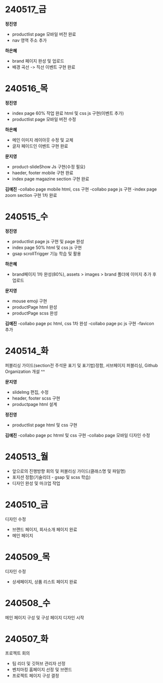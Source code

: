 # 240517_금
**정진영**
- productlist page 모바일 버전 완료
- nav 영역 주소 추가

**하은혜**
- brand 페이지 완성 및 업로드
- 배경 곡선 -> 직선 이벤트 구현 완료

# 240516_목
**정진영**
- index page 60% 작업 완료 html 및 css js 구현(이벤트 추가)
- productlist page 모바일 버전 수정

**하은혜**
- 메인 이미지 레이아웃 수정 및 교체
- 글자 페이드인 이벤트 구현 완료

**문지영**
- product-slideShow Js 구현(수정 필요)
- haeder, footer mobile 구현 완료
- index page magazine section 구현 완료

**김예진**
-collabo page mobile html, css 구현
-collabo page js 구현
-index page zoom section 구현 1차 완료

# 240515_수
**정진영**
- productlist page js 구현 및 page 완성
- index page 50% html 및 css js 구현
- gsap scrollTrigger 기능 학습 및 활용

**하은혜**
- brand페이지 1차 완성(80%), assets > images > brand 폴더에 이미지 추가 후 업로드   
     
**문지영**
- mouse emoji 구현
- productPage html 완성
- productPage scss 완성

**김예진**
-collabo page pc html, css 1차 완성
-collabo page pc js 구현
-favicon 추가
 
# 240514_화 
퍼블리싱 가이드(section전 주석문 표기 및 표기법)정함, 서브페이지 퍼블리싱, 
Github Organization 개설 ^^    
     
**문지영**       
- slideImg 편집, 수정   
- header, footer scss 구현
- productpage html 설계

**정진영**
- productlist page html 및 css 구현

**김예진**
-collabo page pc htrml 및 css 구현
-collabo page 모바일 디자인 수정

# 240513_월
- 앞으로의 진행방향 회의 및 퍼블리싱 가이드(클래스명 및 파일명)
- 포지션 정함(기술리더 - gsap 및 scss 학습)
- 디자인 완성 및 마크업 작업

# 240510_금
디자인 수정
- 브랜드 페이지, 회사소개 페이지 완료
- 메인 페이지

# 240509_목
디자인 수정
- 상세페이지, 상품 리스트 페이지 완료

# 240508_수
메인 페이지 구성 및 구성 페이지 디자인 시작

# 240507_화
프로젝트 회의
- 팀 리더 및 깃허브 관리자 선정
- 벤치마킹 홈페이지 선정 및 브랜드
- 프로젝트 페이지 구성 결정
